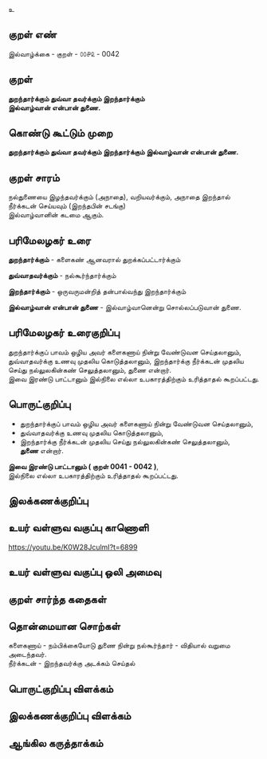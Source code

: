 உ

## குறள் எண் 

இல்வாழ்க்கை - குறள் - ௦௦௪௨ - 0042  

## குறள் 

**துறந்தார்க்கும் துவ்வா தவர்க்கும் இறந்தார்க்கும்  
இல்வாழ்வான் என்பான் துணை.**  

## கொண்டு கூட்டும் முறை

**துறந்தார்க்கும் துவ்வா தவர்க்கும் இறந்தார்க்கும் இல்வாழ்வான் என்பான் துணை.** 

## குறள் சாரம் 

நல்துணையை இழந்தவர்க்கும் (அநாதை), வறியவர்க்கும், அநாதை இறந்தால் நீர்க்கடன் செய்யவும் (இறந்தபின் சடங்கு)  
இல்வாழ்வானின் கடமை ஆகும்.

## பரிமேலழகர் உரை

**துறந்தார்க்கும்** - களைகண் ஆனவரால் துறக்கப்பட்டார்க்கும்  

**துவ்வாதவர்க்கும்** - நல்கூர்ந்தார்க்கும்  

**இறந்தார்க்கும்** - ஒருவருமன்றித் தன்பால்வந்து இறந்தார்க்கும்  

**இல்வாழ்வான் என்பான் துணை** - இல்வாழ்வானென்று சொல்லப்படுவான் துணை.  


## பரிமேலழகர் உரைகுறிப்பு   

துறந்தார்க்குப் பாவம் ஒழிய அவர் களைகணாய் நின்று வேண்டுவன செய்தலானும், துவ்வாதவர்க்கு உணவு முதலிய கொடுத்தலானும், இறந்தார்க்கு நீர்க்கடன் முதலிய செய்து நல்லுலகின்கண் செலுத்தலானும், துணை என்றார்.  
இவை இரண்டு பாட்டானும் இல்நிலை எல்லா உபகாரத்திற்கும் உரித்தாதல் கூறப்பட்டது.    

## பொருட்குறிப்பு 

* துறந்தார்க்குப் பாவம் ஒழிய அவர் களைகணாய் நின்று வேண்டுவன செய்தலானும்,  
* துவ்வாதவர்க்கு உணவு முதலிய கொடுத்தலானும்,  
* இறந்தார்க்கு நீர்க்கடன் முதலிய செய்து நல்லுலகின்கண் செலுத்தலானும்,  
**துணை** என்றார்.  

**இவை இரண்டு பாட்டானும் ( குறள் 0041 - 0042 )**,  
இல்நிலை எல்லா உபகாரத்திற்கும் உரித்தாதல் கூறப்பட்டது.  

## இலக்கணக்குறிப்பு   


## உயர் வள்ளுவ வகுப்பு காணொளி
https://youtu.be/K0W28JculmI?t=6899

## உயர் வள்ளுவ வகுப்பு ஒலி அமைவு 

 
## குறள் சார்ந்த கதைகள் 


## தொன்மையான சொற்கள்

களைகணாய் - நம்பிக்கையோடு துணை நின்று 
நல்கூர்ந்தார் - விதியால் வறுமை அடைந்தவர்.  
நீர்க்கடன் - இறந்தவர்க்கு அடக்கம் செய்தல்  


## பொருட்குறிப்பு விளக்கம்


## இலக்கணக்குறிப்பு விளக்கம்


## ஆங்கில கருத்தாக்கம் 



